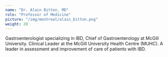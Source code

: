 ```yaml
---
name: "Dr. Alain Bitton, MD"
role: "Professor of Medicine"
picture: "/img/montreal/alain_bitton.png"
weight: 20
---
```


Gastroenterologist specializing in IBD, Chief of Gastroenterology at McGill University. Clinical Leader at the McGill University Health Centre (MUHC). A leader in assessment and improvement of care of patients with IBD.

